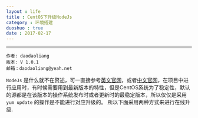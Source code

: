 ```yaml
---
layout : life
title : CentOS下升级NodeJs
category : 环境搭建
duoshuo : true
date : 2017-02-17
---
```



******

	作者: daodaoliang
    版本: V 1.0.1
    邮箱：daodaoliang@yeah.net

<!-- more -->

  `NodeJs` 是什么就不在赘述，可一直接参考[英文官网][1]，或者[中文官网][2]，在项目中进行应用时，有时候需要用到最新版本的特性，但是CentOS系统为了稳定性，默认的源都是在该版本的操作系统发布时或者更新时的最稳定版本，所以仅仅是采用`yum update` 的操作是不能进行对应升级的。
  所以下面采用两种方式来进行在线升级.
  
  

[1]:https://nodejs.org/en/
[2]:http://nodejs.cn/